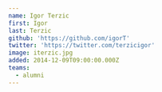 ```yaml
---
name: Igor Terzic
first: Igor
last: Terzic
github: 'https://github.com/igorT'
twitter: 'https://twitter.com/terzicigor'
image: iterzic.jpg
added: 2014-12-09T09:00:00.000Z
teams:
  - alumni
---
```

